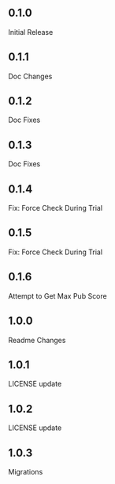 ## 0.1.0
Initial Release
## 0.1.1
Doc Changes
## 0.1.2
Doc Fixes
## 0.1.3
Doc Fixes
## 0.1.4
Fix: Force Check During Trial
## 0.1.5
Fix: Force Check During Trial
## 0.1.6
Attempt to Get Max Pub Score
## 1.0.0
Readme Changes
## 1.0.1
LICENSE update
## 1.0.2
LICENSE update
## 1.0.3
Migrations